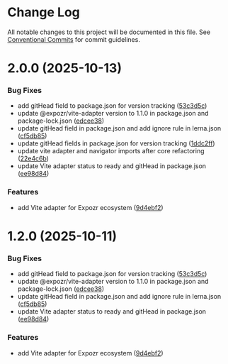 # Change Log

All notable changes to this project will be documented in this file.
See [Conventional Commits](https://conventionalcommits.org) for commit guidelines.

# 2.0.0 (2025-10-13)


### Bug Fixes

* add gitHead field to package.json for version tracking ([53c3d5c](https://github.com/brunos3d/expozr/commit/53c3d5c56435b2b6fd405cc3b39b091a3523f603))
* update @expozr/vite-adapter version to 1.1.0 in package.json and package-lock.json ([edcee38](https://github.com/brunos3d/expozr/commit/edcee38fa4806c07f0396a7b6dc422cf3a3ddd89))
* update gitHead field in package.json and add ignore rule in lerna.json ([cf5db85](https://github.com/brunos3d/expozr/commit/cf5db85d49bd438d2b48df25325f5d58aeacfab3))
* update gitHead fields in package.json for version tracking ([1ddc2ff](https://github.com/brunos3d/expozr/commit/1ddc2ffc6794437333543647f5d6866233c01a56))
* update vite adapter and navigator imports after core refactoring ([22e4c6b](https://github.com/brunos3d/expozr/commit/22e4c6bd57a904e76b26237aa99e340919fafd11))
* update Vite adapter status to ready and gitHead in package.json ([ee98d84](https://github.com/brunos3d/expozr/commit/ee98d84f460e40c7f4051147b38329a595c8090f))


### Features

* add Vite adapter for Expozr ecosystem ([9d4ebf2](https://github.com/brunos3d/expozr/commit/9d4ebf2803f5f056cde4edd7ee558a02bf6a8ef6))





# 1.2.0 (2025-10-11)


### Bug Fixes

* add gitHead field to package.json for version tracking ([53c3d5c](https://github.com/brunos3d/expozr/commit/53c3d5c56435b2b6fd405cc3b39b091a3523f603))
* update @expozr/vite-adapter version to 1.1.0 in package.json and package-lock.json ([edcee38](https://github.com/brunos3d/expozr/commit/edcee38fa4806c07f0396a7b6dc422cf3a3ddd89))
* update gitHead field in package.json and add ignore rule in lerna.json ([cf5db85](https://github.com/brunos3d/expozr/commit/cf5db85d49bd438d2b48df25325f5d58aeacfab3))
* update Vite adapter status to ready and gitHead in package.json ([ee98d84](https://github.com/brunos3d/expozr/commit/ee98d84f460e40c7f4051147b38329a595c8090f))


### Features

* add Vite adapter for Expozr ecosystem ([9d4ebf2](https://github.com/brunos3d/expozr/commit/9d4ebf2803f5f056cde4edd7ee558a02bf6a8ef6))
